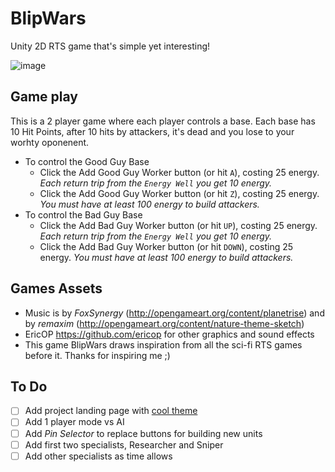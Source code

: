 # BlipWars
Unity 2D RTS game that's simple yet interesting!

![image](https://cloud.githubusercontent.com/assets/5218249/24610557/0051d80a-184d-11e7-813b-b8b596375e9c.png)

## Game play

This is a 2 player game where each player controls a base. Each base has 10 Hit Points, after 10 hits by attackers, it's dead and you lose to your worhty oponenent.

- To control the Good Guy Base 
  - Click the Add Good Guy Worker button (or hit `A`), costing 25 energy. *Each return trip from the `Energy Well` you get 10 energy.*
  - Click the Add Good Guy Worker button (or hit `Z`), costing 25 energy. *You must have at least 100 energy to build attackers.*
- To control the Bad Guy Base 
  - Click the Add Bad Guy Worker button (or hit `UP`), costing 25 energy. *Each return trip from the `Energy Well` you get 10 energy.*
  - Click the Add Bad Guy Worker button (or hit `DOWN`), costing 25 energy. *You must have at least 100 energy to build attackers.*

## Games Assets

- Music is by *FoxSynergy* (http://opengameart.org/content/planetrise) and by *remaxim* (http://opengameart.org/content/nature-theme-sketch) 
- EricOP https://github.com/ericop for other graphics and sound effects
- This game BlipWars draws inspiration from all the sci-fi RTS games before it. Thanks for inspiring me ;)


## To Do
- [ ] Add project landing page with [cool theme](http://themes.gohugo.io/github-project-landing-page/)
- [ ] Add 1 player mode vs AI
- [ ] Add *Pin Selector* to replace buttons for building new units
- [ ] Add first two specialists, Researcher and Sniper
- [ ] Add other specialists as time allows
